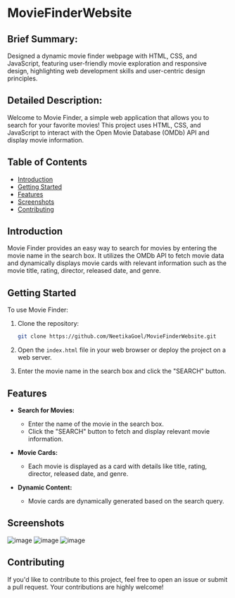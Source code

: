 # MovieFinderWebsite

## Brief Summary:
Designed a dynamic movie finder webpage with HTML, CSS, and JavaScript, featuring user-friendly movie exploration and responsive design, highlighting web development skills and user-centric design principles.

## Detailed Description:
Welcome to Movie Finder, a simple web application that allows you to search for your favorite movies! This project uses HTML, CSS, and JavaScript to interact with the Open Movie Database (OMDb) API and display movie information.

## Table of Contents
- [Introduction](#introduction)
- [Getting Started](#getting-started)
- [Features](#features)
- [Screenshots](#screenshots)
- [Contributing](#contributing)

## Introduction

Movie Finder provides an easy way to search for movies by entering the movie name in the search box. It utilizes the OMDb API to fetch movie data and dynamically displays movie cards with relevant information such as the movie title, rating, director, released date, and genre.

## Getting Started

To use Movie Finder:

1. Clone the repository:

   ```bash
   git clone https://github.com/NeetikaGoel/MovieFinderWebsite.git
   ```

2. Open the `index.html` file in your web browser or deploy the project on a web server.

3. Enter the movie name in the search box and click the "SEARCH" button.

## Features

- **Search for Movies:**
  - Enter the name of the movie in the search box.
  - Click the "SEARCH" button to fetch and display relevant movie information.

- **Movie Cards:**
  - Each movie is displayed as a card with details like title, rating, director, released date, and genre.

- **Dynamic Content:**
  - Movie cards are dynamically generated based on the search query.

## Screenshots

![image](https://github.com/user-attachments/assets/6d4e5483-c6c4-40c2-a372-5da48e0bb85d)
![image](https://github.com/user-attachments/assets/c29f7a90-1e4e-4a88-bbc8-0168fece4280)
![image](https://github.com/user-attachments/assets/f69e2c1f-01ad-44d4-bfe1-a8635704eafd)



## Contributing

If you'd like to contribute to this project, feel free to open an issue or submit a pull request. Your contributions are highly welcome!
